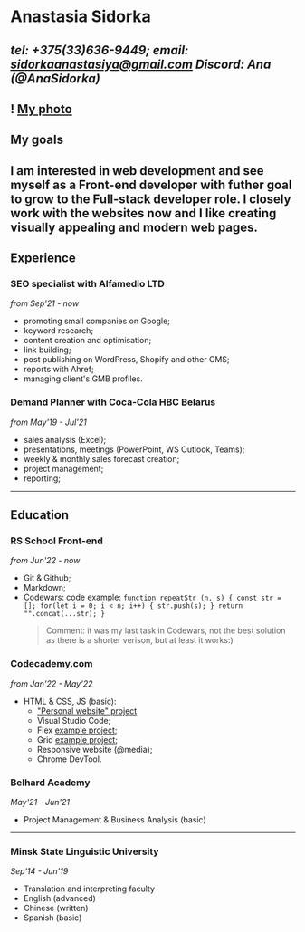 # Anastasia Sidorka
*tel: +375(33)636-9449; email: sidorkaanastasiya@gmail.com*
*Discord: Ana (@AnaSidorka)*
---
! [My photo](./my_pic.jpg "Photo") 
--- 
## My goals
I am interested in web development and see myself as a Front-end developer with futher goal to grow to the Full-stack developer role. 
I closely work with the websites now and I like creating visually appealing and modern web pages.
---
## Experience
### SEO specialist with **Alfamedio LTD**
*from Sep'21 - now*
- promoting small companies on Google;
- keyword research;
- content creation and optimisation;
- link building;
- post publishing on WordPress, Shopify and other CMS;
- reports with Ahref;
- managing client's GMB profiles.
### Demand Planner with **Coca-Cola HBC Belarus**
*from May'19 - Jul'21*
- sales analysis (Excel);
- presentations, meetings (PowerPoint, WS Outlook, Teams);
- weekly & monthly sales forecast creation;
- project management;
- reporting;
---
## Education
### RS School Front-end
*from Jun'22 - now*
- Git & Github;
- Markdown;
- Codewars:
    code example:
        ```
        function repeatStr (n, s) {
        const str = [];
        for(let i = 0; i < n; i++) {
            str.push(s);
            }
        return "".concat(...str);
        }
        ```
    > Comment: it was my last task in Codewars, not the best solution as there is a shorter verison, but at least it works:)
### Codecademy.com
*from Jan'22 - May'22*
- HTML & CSS, JS (basic):
    * ["Personal website" project](https://anasidorka.github.io/personal2/home.html)
    * Visual Studio Code;
    * Flex [example project](https://github.com/AnaSidorka/tea_shop);
    * Grid [example project](https://github.com/AnaSidorka/grid.github.io);
    * Responsive website (@media);
    * Chrome DevTool. 
### Belhard Academy
*May'21 - Jun'21*
- Project Management & Business Analysis (basic)
---
### Minsk State Linguistic University
*Sep'14 - Jun'19*
- Translation and interpreting faculty
- English (advanced)
- Chinese (written)
- Spanish (basic) 

